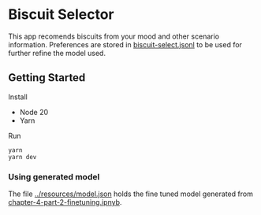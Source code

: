 # Biscuit Selector
This app recomends biscuits from your mood and other scenario information. Preferences are stored in [biscuit-select.jsonl](../resources/biscuit_selector.jsonl) to be used for further refine the model used.


## Getting Started
Install
- Node 20
- Yarn

Run
```
yarn
yarn dev
```

### Using generated model
The file [../resources/model.json](../resources/model.json) holds the fine tuned model generated from [chapter-4-part-2-finetuning.ipnyb](../../chapter-4-part-2-finetuning.ipynb).

